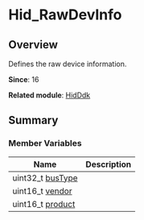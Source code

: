 # Hid_RawDevInfo


## Overview

Defines the raw device information.

**Since**: 16

**Related module**: [HidDdk](_hid_ddk.md)


## Summary


### Member Variables

| Name| Description| 
| -------- | -------- |
| uint32_t [busType](_hid_ddk.md#bustype) |  | 
| uint16_t [vendor](_hid_ddk.md#vendor) |  | 
| uint16_t [product](_hid_ddk.md#product) |  | 
